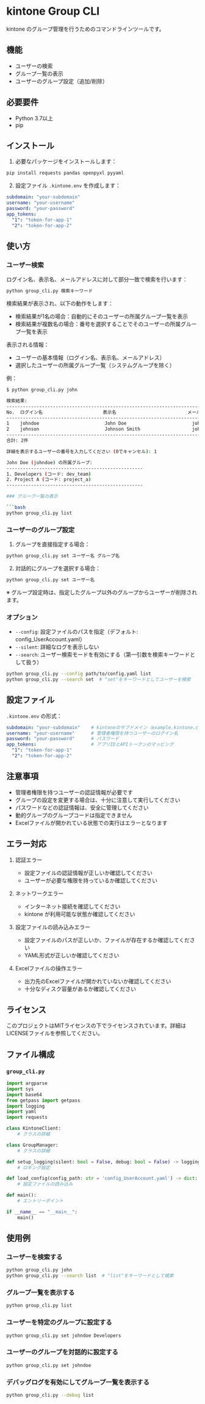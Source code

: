 # kintone Group CLI

kintone のグループ管理を行うためのコマンドラインツールです。

## 機能

- ユーザーの検索
- グループ一覧の表示
- ユーザーのグループ設定（追加/削除）

## 必要要件

- Python 3.7以上
- pip

## インストール

1. 必要なパッケージをインストールします：

```bash
pip install requests pandas openpyxl pyyaml
```

2. 設定ファイル `.kintone.env` を作成します：

```yaml
subdomain: "your-subdomain"
username: "your-username"
password: "your-password"
app_tokens:
  "1": "token-for-app-1"
  "2": "token-for-app-2"
```

## 使い方

### ユーザー検索

ログイン名、表示名、メールアドレスに対して部分一致で検索を行います：

```bash
python group_cli.py 検索キーワード
```

検索結果が表示され、以下の動作をします：
- 検索結果が1名の場合：自動的にそのユーザーの所属グループ一覧を表示
- 検索結果が複数名の場合：番号を選択することでそのユーザーの所属グループ一覧を表示
  
表示される情報：
- ユーザーの基本情報（ログイン名、表示名、メールアドレス）
- 選択したユーザーの所属グループ一覧（システムグループを除く）

例：
```bash
$ python group_cli.py john

検索結果:
--------------------------------------------------------------------------------
No.  ログイン名                      表示名                          メールアドレス
--------------------------------------------------------------------------------
1    johndoe                        John Doe                        john@example.com
2    johnson                        Johnson Smith                   johnson@example.com
--------------------------------------------------------------------------------
合計: 2件

詳細を表示するユーザーの番号を入力してください (0でキャンセル): 1

John Doe (johndoe) の所属グループ:
--------------------------------------------------
1. Developers (コード: dev_team)
2. Project A (コード: project_a)
--------------------------------------------------

### グループ一覧の表示

```bash
python group_cli.py list
```

### ユーザーのグループ設定

1. グループを直接指定する場合：

```bash
python group_cli.py set ユーザー名 グループ名
```

2. 対話的にグループを選択する場合：

```bash
python group_cli.py set ユーザー名
```

※ グループ設定時は、指定したグループ以外のグループからユーザーが削除されます。

### オプション

- `--config`: 設定ファイルのパスを指定（デフォルト: config_UserAccount.yaml）
- `--silent`: 詳細なログを表示しない
- `--search`: ユーザー検索モードを有効にする（第一引数を検索キーワードとして扱う）

```bash
python group_cli.py --config path/to/config.yaml list
python group_cli.py --search set  # "set"をキーワードとしてユーザーを検索
```

## 設定ファイル

`.kintone.env` の形式：

```yaml
subdomain: "your-subdomain"    # kintoneのサブドメイン（example.kintone.com の example 部分）
username: "your-username"      # 管理者権限を持つユーザーのログイン名
password: "your-password"      # パスワード
app_tokens:                    # アプリIDとAPIトークンのマッピング
  "1": "token-for-app-1"
  "2": "token-for-app-2"
```

## 注意事項

- 管理者権限を持つユーザーの認証情報が必要です
- グループの設定を変更する場合は、十分に注意して実行してください
- パスワードなどの認証情報は、安全に管理してください
- 動的グループのグループコードは指定できません
- Excelファイルが開かれている状態での実行はエラーとなります

## エラー対応

1. 認証エラー
   - 設定ファイルの認証情報が正しいか確認してください
   - ユーザーが必要な権限を持っているか確認してください

2. ネットワークエラー
   - インターネット接続を確認してください
   - kintone が利用可能な状態か確認してください

3. 設定ファイルの読み込みエラー
   - 設定ファイルのパスが正しいか、ファイルが存在するか確認してください
   - YAML形式が正しいか確認してください

4. Excelファイルの操作エラー
   - 出力先のExcelファイルが開かれていないか確認してください
   - 十分なディスク容量があるか確認してください

## ライセンス

このプロジェクトはMITライセンスの下でライセンスされています。詳細はLICENSEファイルを参照してください。

## ファイル構成

### `group_cli.py`

```python:group_cli.py
import argparse
import sys
import base64
from getpass import getpass
import logging
import yaml
import requests

class KintoneClient:
    # クラスの詳細

class GroupManager:
    # クラスの詳細

def setup_logging(silent: bool = False, debug: bool = False) -> logging.Logger:
    # ロギング設定

def load_config(config_path: str = 'config_UserAccount.yaml') -> dict:
    # 設定ファイルの読み込み

def main():
    # エントリーポイント

if __name__ == "__main__":
    main()
```

## 使用例

### ユーザーを検索する

```bash
python group_cli.py john
python group_cli.py --search list  # "list"をキーワードとして検索
```

### グループ一覧を表示する

```bash
python group_cli.py list
```

### ユーザーを特定のグループに設定する

```bash
python group_cli.py set johndoe Developers
```

### ユーザーのグループを対話的に設定する

```bash
python group_cli.py set johndoe
```

### デバッグログを有効にしてグループ一覧を表示する

```bash
python group_cli.py --debug list
```